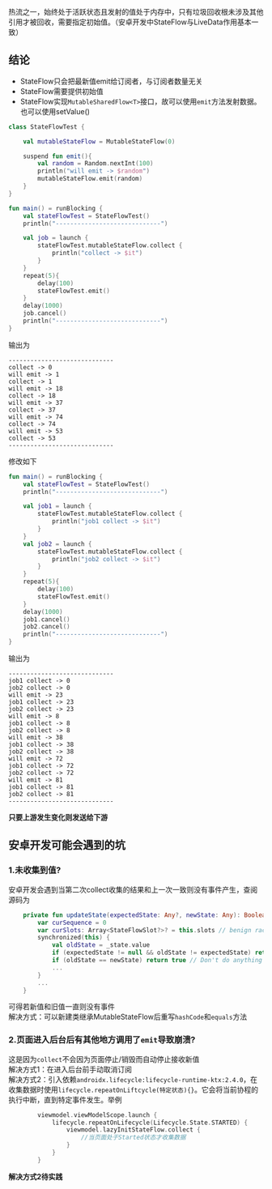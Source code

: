 热流之一，始终处于活跃状态且发射的值处于内存中，只有垃圾回收根未涉及其他引用才被回收，需要指定初始值。（安卓开发中StateFlow与LiveData作用基本一致）  
## 结论
- StateFlow只会把最新值emit给订阅者，与订阅者数量无关
- StateFlow需要提供初始值
- StateFlow实现`MutableSharedFlow<T>`接口，故可以使用`emit`方法发射数据。也可以使用setValue()

```kotlin
class StateFlowTest {

    val mutableStateFlow = MutableStateFlow(0)

    suspend fun emit(){
        val random = Random.nextInt(100)
        println("will emit -> $random")
        mutableStateFlow.emit(random)
    }
}

fun main() = runBlocking {
    val stateFlowTest = StateFlowTest()
    println("-----------------------------")

    val job = launch {
        stateFlowTest.mutableStateFlow.collect {
            println("collect -> $it")
        }
    }
    repeat(5){
        delay(100)
        stateFlowTest.emit()
    }
    delay(1000)
    job.cancel()
    println("-----------------------------")
}
```
输出为
```
-----------------------------
collect -> 0
will emit -> 1
collect -> 1
will emit -> 18
collect -> 18
will emit -> 37
collect -> 37
will emit -> 74
collect -> 74
will emit -> 53
collect -> 53
-----------------------------
```
修改如下
```kotlin
fun main() = runBlocking {
    val stateFlowTest = StateFlowTest()
    println("-----------------------------")

    val job1 = launch {
        stateFlowTest.mutableStateFlow.collect {
            println("job1 collect -> $it")
        }
    }
    val job2 = launch {
        stateFlowTest.mutableStateFlow.collect {
            println("job2 collect -> $it")
        }
    }
    repeat(5){
        delay(100)
        stateFlowTest.emit()
    }
    delay(1000)
    job1.cancel()
    job2.cancel()
    println("-----------------------------")
}
```
输出为
```
-----------------------------
job1 collect -> 0
job2 collect -> 0
will emit -> 23
job1 collect -> 23
job2 collect -> 23
will emit -> 8
job1 collect -> 8
job2 collect -> 8
will emit -> 38
job1 collect -> 38
job2 collect -> 38
will emit -> 72
job1 collect -> 72
job2 collect -> 72
will emit -> 81
job1 collect -> 81
job2 collect -> 81
-----------------------------
```
**只要上游发生变化则发送给下游**

## 安卓开发可能会遇到的坑
### 1.未收集到值?
安卓开发会遇到当第二次collect收集的结果和上一次一致则没有事件产生，查阅源码为
```kotlin
    private fun updateState(expectedState: Any?, newState: Any): Boolean {
        var curSequence = 0
        var curSlots: Array<StateFlowSlot?>? = this.slots // benign race, we will not use it
        synchronized(this) {
            val oldState = _state.value
            if (expectedState != null && oldState != expectedState) return false // CAS support
            if (oldState == newState) return true // Don't do anything if value is not changing, but CAS -> true    <------------------
            ...
        }
        ...
    }
```
可得若新值和旧值一直则没有事件  
解决方式：可以新建类继承MutableStateFlow后重写`hashCode`和`equals`方法
### 2.页面进入后台后有其他地方调用了`emit`导致崩溃?
这是因为`collect`不会因为页面停止/销毁而自动停止接收新值  
解决方式1：在进入后台前手动取消订阅  
解决方式2：引入依赖`androidx.lifecycle:lifecycle-runtime-ktx:2.4.0`，在收集数据时使用`lifecycle.repeatOnLiftcycle(特定状态){}`。它会将当前协程的执行中断，直到特定事件发生。举例
```kotlin
        viewmodel.viewModelScope.launch {
            lifecycle.repeatOnLifecycle(Lifecycle.State.STARTED) {
                viewmodel.lazyInitStateFlow.collect {
                    //当页面处于Started状态才收集数据
                }
            }
        }

```
**解决方式2待实践**
